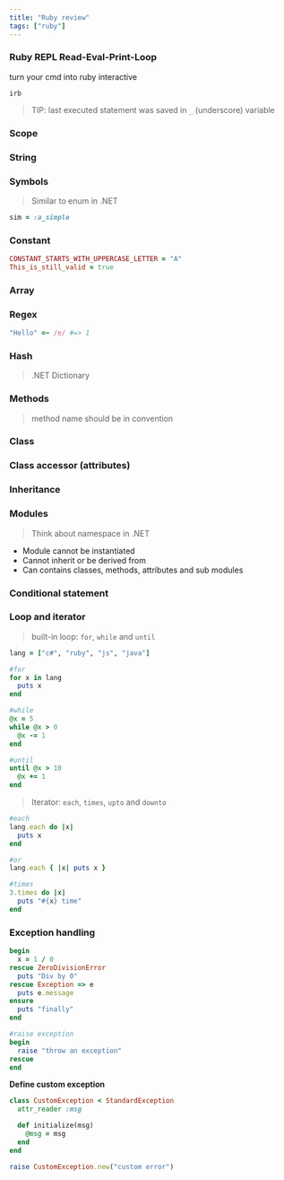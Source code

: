 ```yaml
---
title: "Ruby review"
tags: ["ruby"]
---
```


### Ruby REPL Read-Eval-Print-Loop

turn your cmd into ruby interactive

```
irb
```

> TIP: last executed statement was saved in `_` (underscore) variable

### Scope

<script src="https://gist.github.com/oclockvn/b07865b3f8a9ee246ad7c25d2fcb3cb0.js"></script>

### String

<script src="https://gist.github.com/oclockvn/3411abf60ec7524be712fcbd7eb315ad.js"></script>

### Symbols

> Similar to enum in .NET

```rb
sim = :a_simple
```

### Constant

```rb
CONSTANT_STARTS_WITH_UPPERCASE_LETTER = "A"
This_is_still_valid = true
```

### Array

<script src="https://gist.github.com/oclockvn/411eb24c6f8cb06d2d7a9662e2af2e60.js"></script>

### Regex

```rb
"Hello" =~ /e/ #=> 1 
```

### Hash

> .NET Dictionary

<script src="https://gist.github.com/oclockvn/727a0e35c9c4c65ed625987b0e007b46.js"></script>

### Methods

> method name should be in convention

<script src="https://gist.github.com/oclockvn/6c2eccf43ea055f7b5c59820b1cc4709.js"></script>

### Class

<script src="https://gist.github.com/oclockvn/7a2de1bf798fe6bb1b366e0eb4a6f09c.js"></script>

### Class accessor (attributes)

<script src="https://gist.github.com/oclockvn/0ef729c096deb48e23253c103c716260.js"></script>

### Inheritance

<script src="https://gist.github.com/oclockvn/ce2e0a78f03a0804c7a92dea559a794e.js"></script>

### Modules

> Think about namespace in .NET

<script src="https://gist.github.com/oclockvn/f147de44f4d2cfdb1d8281919ef6d1cf.js"></script>

- Module cannot be instantiated  
- Cannot inherit or be derived from  
- Can contains classes, methods, attributes and sub modules

### Conditional statement

<script src="https://gist.github.com/oclockvn/303cd734c47f873ce181829c5912aeec.js"></script>

### Loop and iterator

> built-in loop: `for`, `while` and `until`

```rb
lang = ["c#", "ruby", "js", "java"]

#for
for x in lang
  puts x
end

#while
@x = 5
while @x > 0
  @x -= 1
end

#until
until @x > 10
  @x += 1
end
```

> Iterator: `each`, `times`, `upto` and `downto`

```rb
#each
lang.each do |x|
  puts x
end

#or
lang.each { |x| puts x }

#times
3.times do |x|
  puts "#{x} time"
end
```

### Exception handling

```rb
begin
  x = 1 / 0
rescue ZeroDivisionError
  puts "Div by 0"
rescue Exception => e
  puts e.message
ensure
  puts "finally"
end

#raise exception
begin
  raise "throw an exception"
rescue
end
```

**Define custom exception**

```rb
class CustomException < StandardException
  attr_reader :msg

  def initialize(msg)
    @msg = msg
  end
end

raise CustomException.new("custom error")
```